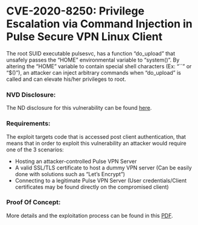 # CVE-2020-8250: Privilege Escalation via Command Injection in Pulse Secure VPN Linux Client

The root SUID executable pulsesvc, has a function “do_upload” that unsafely passes the “HOME” environmental variable to “system()”. By altering the “HOME” variable to contain special shell characters (Ex: “``” or “$()”), an attacker can inject arbitrary commands when “do_upload” is called and can elevate his/her privileges to root.

### NVD Disclosure:

The ND disclosure for this vulnerability can be found [here](https://nvd.nist.gov/vuln/detail/CVE-2020-8250).

### Requirements:

The exploit targets code that is accessed post client authentication, that means that in order to exploit this vulnerability an attacker would require one of the 3 scenarios:
- Hosting an attacker-controlled Pulse VPN Server
- A valid SSL/TLS certificate to host a dummy VPN server (Can be easily done with solutions such as “Let’s Encrypt”)
- Connecting to a legitimate Pulse VPN Server (User credentials/Client certificates may be found directly on the compromised client)

### Proof Of Concept:

More details and the exploitation process can be found in this [PDF](https://github.com/mbadanoiu/CVE-2020-8250/blob/main/Pulse%20Secure%20VPN%20Linux%20Client%20-%20CVE-2020-8250.pdf).
